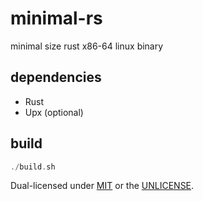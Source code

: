 # minimal-rs
minimal size rust x86-64 linux binary

## dependencies
- Rust
- Upx (optional)

## build
```rs
./build.sh
```

Dual-licensed under [MIT](../LICENSE-MIT) or the [UNLICENSE](../UNLICENSE).